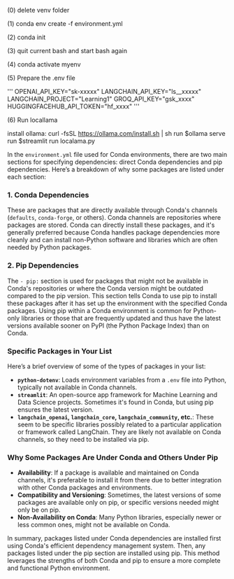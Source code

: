 (0) delete venv folder

(1) conda env create -f environment.yml

(2) conda init

(3) quit current bash and start bash again

(4) conda activate myenv

(5) Prepare the .env file

'''
OPENAI_API_KEY="sk-xxxxx"
LANGCHAIN_API_KEY="ls__xxxxx"
LANGCHAIN_PROJECT="Learning1"
GROQ_API_KEY="gsk_xxxx"
HUGGINGFACEHUB_API_TOKEN="hf_xxxx"
'''


(6) Run locallama

install ollama: curl -fsSL https://ollama.com/install.sh | sh
run $ollama serve
run $streamlit run localama.py



In the `environment.yml` file used for Conda environments, there are two main sections for specifying dependencies: direct Conda dependencies and pip dependencies. Here’s a breakdown of why some packages are listed under each section:

### 1. Conda Dependencies
These are packages that are directly available through Conda's channels (`defaults`, `conda-forge`, or others). Conda channels are repositories where packages are stored. Conda can directly install these packages, and it's generally preferred because Conda handles package dependencies more cleanly and can install non-Python software and libraries which are often needed by Python packages.

### 2. Pip Dependencies
The `- pip:` section is used for packages that might not be available in Conda's repositories or where the Conda version might be outdated compared to the pip version. This section tells Conda to use pip to install these packages after it has set up the environment with the specified Conda packages. Using pip within a Conda environment is common for Python-only libraries or those that are frequently updated and thus have the latest versions available sooner on PyPI (the Python Package Index) than on Conda.

### Specific Packages in Your List

Here’s a brief overview of some of the types of packages in your list:
- **`python-dotenv`**: Loads environment variables from a `.env` file into Python, typically not available in Conda channels.
- **`streamlit`**: An open-source app framework for Machine Learning and Data Science projects. Sometimes it's found in Conda, but using pip ensures the latest version.
- **`langchain_openai`, `langchain_core`, `langchain_community`, etc.**: These seem to be specific libraries possibly related to a particular application or framework called LangChain. They are likely not available on Conda channels, so they need to be installed via pip.

### Why Some Packages Are Under Conda and Others Under Pip
- **Availability**: If a package is available and maintained on Conda channels, it's preferable to install it from there due to better integration with other Conda packages and environments.
- **Compatibility and Versioning**: Sometimes, the latest versions of some packages are available only on pip, or specific versions needed might only be on pip.
- **Non-Availability on Conda**: Many Python libraries, especially newer or less common ones, might not be available on Conda.

In summary, packages listed under Conda dependencies are installed first using Conda's efficient dependency management system. Then, any packages listed under the pip section are installed using pip. This method leverages the strengths of both Conda and pip to ensure a more complete and functional Python environment.